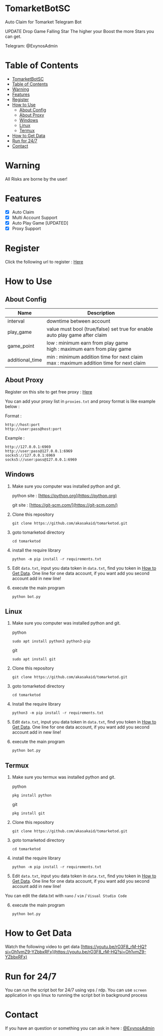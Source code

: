 # TomarketBotSC

Auto Claim for Tomarket Telegram Bot

UPDATE Drop Game Falling Star
The higher your Boost the more Stars you can get.

Telegram: @ExynosAdmin

# Table of Contents

- [TomarketBotSC](#tomarketbotsc)
- [Table of Contents](#table-of-contents)
- [Warning](#warning)
- [Features](#features)
- [Register](#register)
- [How to Use](#how-to-use)
  - [About Config](#about-config)
  - [About Proxy](#about-proxy)
  - [Windows](#windows)
  - [Linux](#linux)
  - [Termux](#termux)
- [How to Get Data](#how-to-get-data)
- [Run for 24/7](#run-for-247)
- [Contact](#contact)

# Warning

All Risks are borne by the user!

# Features

- [x] Auto Claim
- [x] Multi Account Support
- [x] Auto Play Game [UPDATED]
- [x] Proxy Support

# Register

Click the following url to register : [Here](https://t.me/Tomarket_ai_bot/app?startapp=0000xj5v)

# How to Use

## About Config

| Name            | Description                                                                                |
| --------------- | ------------------------------------------------------------------------------------------ |
| interval        | downtime between account                                                                   |
| play_game       | value must bool (true/false) set true for enable auto play game after claim                |
| game_point      | low : minimum earn from play game <br>high : maximum earn from play game                   |
| additional_time | min : minimum addition time for next claim <br> max : maximum addition time for next claim |

## About Proxy

Register on this site to get free proxy : [Here](https://www.webshare.io/?referral_code=dwj0m9cdi4mp)

You can add your proxy list in `proxies.txt` and proxy format is like example below :

Format :

```
http://host:port
http://user:pass@host:port
```

Example :

```
http://127.0.0.1:6969
http://user:pass@127.0.0.1:6969
socks5://127.0.0.1:6969
socks5://user:pass@127.0.0.1:6969
```

## Windows 

1. Make sure you computer was installed python and git.
   
   python site : [https://python.org](https://python.org)
   
   git site : [https://git-scm.com/](https://git-scm.com/)

2. Clone this repository
   ```shell
   git clone https://github.com/akasakaid/tomarketod.git
   ```

3. goto tomarketod directory
   ```
   cd tomarketod
   ```

4. install the require library
   ```
   python -m pip install -r requirements.txt
   ```

5. Edit `data.txt`, input you data token in `data.txt`, find you token in [How to Get Data](#how-to-get-data). One line for one data account, if you want add you second account add in new line!

6. execute the main program 
   ```
   python bot.py
   ```

## Linux

1. Make sure you computer was installed python and git.
   
   python
   ```shell
   sudo apt install python3 python3-pip
   ```
   git
   ```shell
   sudo apt install git
   ```

2. Clone this repository
   
   ```shell
   git clone https://github.com/akasakaid/tomarketod.git
   ```

3. goto tomarketod directory

   ```shell
   cd tomarketod
   ```

4. Install the require library
   
   ```
   python3 -m pip install -r requirements.txt
   ```

5. Edit `data.txt`, input you data token in `data.txt`, find you token in [How to Get Data](#how-to-get-data). One line for one data account, if you want add you second account add in new line!

6. execute the main program 
   ```
   python bot.py
   ```

## Termux

1. Make sure you termux was installed python and git.
   
   python
   ```
   pkg install python
   ```

   git
   ```
   pkg install git
   ```

2. Clone this repository
   ```shell
   git clone https://github.com/akasakaid/tomarketod.git
   ```

3. goto tomarketod directory
   ```
   cd tomarketod
   ```

4. install the require library
   ```
   python -m pip install -r requirements.txt
   ```

5. Edit `data.txt`, input you data token in `data.txt`, find you token in [How to Get Data](#how-to-get-data). One line for one data account, if you want add you second account add in new line!

You can edit the data.txt with `nano` / `vim` / `Visual Studio Code` 

6. execute the main program 
   ```
   python bot.py
   ```

# How to Get Data

Watch the following video to get data [https://youtu.be/rO3F8_rM-HQ?si=Oh1vmZ9-YZbbxRFx](https://youtu.be/rO3F8_rM-HQ?si=Oh1vmZ9-YZbbxRFx)

# Run for 24/7 

You can run the script bot for 24/7 using vps / rdp. You can use `screen` application in vps linux to running the script bot in background process

# Contact

If you have an question or something you can ask in here : [@ExynosAdmin](https://t.me/ExynosAdmin)
